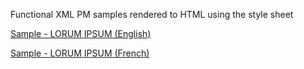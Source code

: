 Functional XML PM samples rendered to HTML using the style sheet

[Sample - LORUM IPSUM (English)](https://healthcanada.github.io/HPFB/product-monograph/samples/lorum-en/df363dae-0612-4be7-bb92-a8381fa1da35.html)

[Sample - LORUM IPSUM (French)](https://healthcanada.github.io/HPFB/product-monograph/samples/lorum-fr/fe363dae-0612-4be7-bb92-a8381fa1da35.html)
